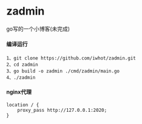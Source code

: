 # zadmin
go写的一个小博客(未完成)


#### 编译运行
```
1、git clone https://github.com/iwhot/zadmin.git
2、cd zadmin
3、go build -o zadmin ./cmd/zadmin/main.go
4、./zadmin

```

#### nginx代理
```
location / {
    proxy_pass http://127.0.0.1:2020;
}
```